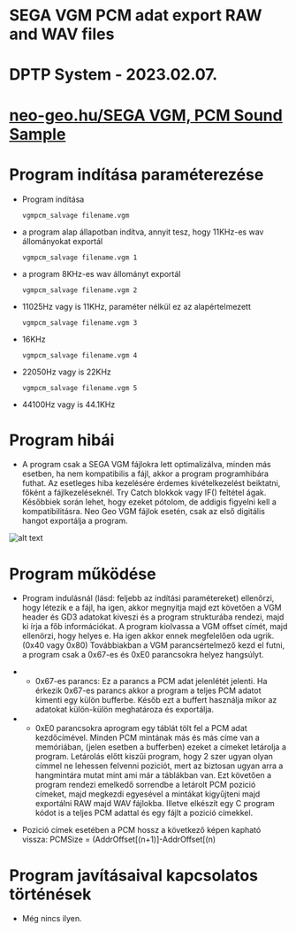 # SEGA VGM PCM adat export RAW and WAV files
# DPTP System - 2023.02.07.
# [neo-geo.hu/SEGA VGM, PCM Sound Sample](http://neo-geo.hu/index.php?modul=news&news=43#nwe)

# Program indítása paraméterezése

- Program indítása

	`vgmpcm_salvage filename.vgm`
	
- a program alap állapotban indítva, annyit tesz, hogy 11KHz-es wav állományokat exportál

	`vgmpcm_salvage filename.vgm 1`
	
- a program 8KHz-es wav állományt exportál

	`vgmpcm_salvage filename.vgm 2`
	
- 11025Hz vagy is 11KHz, paraméter nélkül ez az alapértelmezett

	`vgmpcm_salvage filename.vgm 3`
	
- 16KHz

	`vgmpcm_salvage filename.vgm 4`
	
- 22050Hz vagy is 22KHz

	`vgmpcm_salvage filename.vgm 5`
	
- 44100Hz vagy is 44.1KHz

# Program hibái
- A program csak a SEGA VGM fájlokra lett optimalizálva, minden más esetben, ha nem kompatibilis a fájl, akkor a program programhibára futhat.
Az esetleges hiba kezelésére érdemes kivételkezelést beiktatni, főként a fájlkezeléseknél. Try Catch blokkok vagy IF() feltétel ágak.
Későbbiek során lehet, hogy ezeket pótolom, de addigis figyelni kell a kompatibilitásra. Neo Geo VGM fájlok esetén, csak az első digitális
hangot exportálja a program.

![alt text](http://neo-geo.hu/news/don_peter/new43/wav.png "Wav sample")

# Program működése
- Program indulásnál (lásd: feljebb az indítási paramétereket) ellenőrzi, hogy létezik e a fájl, ha igen, akkor megnyitja majd ezt követően
a VGM header és GD3 adatokat kiveszi és a program strukturába rendezi, majd ki írja a főb információkat. A program kiolvassa a VGM offset címét, 
majd ellenörzi, hogy helyes e. Ha igen akkor ennek megfelelően oda ugrik. (0x40 vagy 0x80)
Továbbiakban a VGM parancsértelmező kezd el futni, a program csak a 0x67-es és 0xE0 parancsokra helyez hangsúlyt.
- * 0x67-es parancs: Ez a parancs a PCM adat jelenlétét jelenti. Ha érkezik 0x67-es parancs akkor a program a teljes PCM adatot kimenti egy 
külön bufferbe. Későb ezt a buffert használja mikor az adatokat külön-külön meghatároza és exportálja.
- * 0xE0 parancsokra  aprogram egy táblát tölt fel a PCM adat kezdőcímével. Minden PCM mintának más és más címe van a memóriában, (jelen esetben a bufferben)
ezeket a címeket letárolja a program. Letárolás előtt kiszűi program, hogy 2 szer ugyan olyan címmel ne lehessen felvenni poziciót, mert az 
biztosan ugyan arra a hangmintára mutat mint ami már a táblákban van.
Ezt követően a program rendezi emelkedő sorrendbe a letárolt PCM pozició címeket, majd megkezdi egyesével a mintákat kigyűjteni majd exportálni 
RAW majd WAV fájlokba. Illetve elkészít egy C program kódot is a teljes PCM adattal és egy fájlt a pozició címekkel.

- Pozició címek esetében a PCM hossz a következő képen kapható vissza: PCMSize = (AddrOffset[(n+1)]-AddrOffset[(n)

# Program javításaival kapcsolatos történések
- Még nincs ilyen.